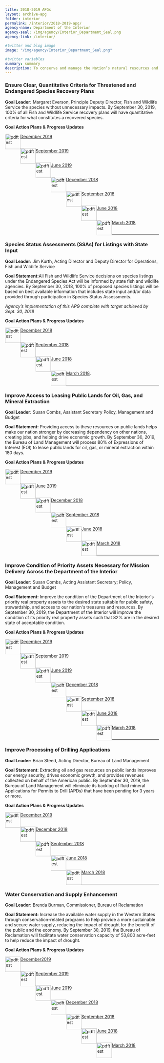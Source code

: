 ```yaml
---
title: 2018-2019 APGs
layout: archive-apg
folder: interior
permalink: /interior/2018-2019-apg/
agency-name: Department of the Interior
agency-seal: /img/agency/Interior_Department_Seal.png
agency-link: /interior/

#twitter and blog image
image: "/img/agency/Interior_Department_Seal.png"

#twitter variables
summary: summary
description: To conserve and manage the Nation’s natural resources and cultural heritage, and create opportunities for the American people to help them prosper.
---
```

<h3>Ensure Clear, Quantitative Criteria for Threatened and Endangered Species Recovery Plans</h3>
<p><b>Goal Leader:</b> Margaret Everson, Principle Deputy Director, Fish and Wildlife Service the species without unnecessary impacts. By September 30, 2019, 100% of all Fish and Wildlife Service recovery plans will have quantitative criteria for what constitutes a recovered species. </p>
<!-- <p><strong>Implementation Action Plans will be available with the Q1 FY 2018 performance update.</strong></p>-->
<p><b>Goal Action Plans & Progress Updates</b></p>
<div class="usa-width-one-whole usa-media_block">
<div class= "usa-grid usa-graphic_list-row" style="padding-left:0rem;">

<div class="usa-width-one-half usa-media_block">
  <p style="margin-bottom:30px;"><img src="{{site.baseurl}}/img/PDF_icon.png" alt="pdftest" style="float:left;width:50px;align:bottom;"><a class="usa-external_link"  href="{{site.baseurl}}/{{page.folder}}/2019_dec_Interior_Ensure_Clear_Quantitative_Criteria_for_Threatened_and_Endangered_Species_Recovery_Plans.pdf">December 2019</a></p>
  <p style="margin-bottom:30px;"><img src="{{site.baseurl}}/img/PDF_icon.png" alt="pdftest" style="float:left;width:50px;align:bottom;"><a class="usa-external_link"  href="{{site.baseurl}}/{{page.folder}}/FY2019_sept_Interior_Ensure_Clear_Quantitative_Criteria_for_Threatened_and_Endangered_Species_Recovery_Plans.pdf">September 2019</a></p>
  <p style="margin-bottom:30px;"><img src="{{site.baseurl}}/img/PDF_icon.png" alt="pdftest" style="float:left;width:50px;align:bottom;"><a class="usa-external_link"  href="{{site.baseurl}}/{{page.folder}}/FY2019_June_Interior_Ensure_Clear_Quantitative_Criteria_for_Threatened_and_Endangered_Species_Recovery_Plans.pdf">June 2019</a></p>
</div>

<div class="usa-width-one-half usa-media_block">
  <p style="margin-bottom:30px;"><img src="{{site.baseurl}}/img/PDF_icon.png" alt="pdftest" style="float:left;width:50px;align:bottom;"><a class="usa-external_link"  href="{{site.baseurl}}/{{page.folder}}/FY2018_Q4_Interior_Ensure_Clear_Quantitative_Criteria_for_Threatened_and_Endangered_Species_Recovery_Plans.pdf">December 2018</a></p>
  <p style="margin-bottom:30px;"><img src="{{site.baseurl}}/img/PDF_icon.png" alt="pdftest" style="float:left;width:50px;align:bottom;"><a class="usa-external_link"  href="{{site.baseurl}}/{{page.folder}}/FY2018_Q3_Interior_Ensure_Clear_Quantitative_Criteria_for_Threatened_and_Endangered_Species_Recovery_Plans.pdf">September 2018</a></p>
  <p style="margin-bottom:30px;"><img src="{{site.baseurl}}/img/PDF_icon.png" alt="pdftest" style="float:left;width:50px;align:bottom;"><a class="usa-external_link"  href="{{site.baseurl}}/{{page.folder}}/FY2018_Q2_Interior_Ensure_Clear_Quantitative_Criteria_for_Threatened_and_Endangered_Species_Recovery_Plans.pdf">June 2018</a></p>
  <p style="margin-bottom:30px;"><img src="{{site.baseurl}}/img/PDF_icon.png" alt="pdftest" style="float:left;width:50px;align:bottom;"><a class="usa-external_link"  href="{{site.baseurl}}/{{page.folder}}/FY2018_Q1_Interior_Ensure_Clear_Quantitative_Criteria_for_Threatened_and_Endangered_Species_Recovery_Plans.pdf">March 2018</a></p>
</div>

</div>
</div>

<hr>

<h3>Species Status Assessments (SSAs) for Listings with State Input</h3>
<p><b>Goal Leader: </b>Jim Kurth, Acting Director and Deputy Director for Operations, Fish and Wildlife Service </p>
<p><b>Goal Statement:</b>All Fish and Wildlife Service decisions on species listings under the Endangered Species Act will be informed by state fish and wildlife agencies. By September 30, 2018, 100% of proposed species listings will be based on best available information that includes state input and/or data provided through participation in Species Status
Assessments. </p>
<p><i>Agency’s implementation of this APG complete with target achieved by Sept. 30, 2018</i></p>
<!--<p><strong>Implementation Action Plans will be available with the Q1 FY 2018 performance update.</strong></p>-->
<p><b>Goal Action Plans & Progress Updates</b></p>
<div class="usa-width-one-whole usa-media_block">
<div class= "usa-grid usa-graphic_list-row" style="padding-left:0rem;">

<div class="usa-width-one-half usa-media_block">
  <p style="margin-bottom:30px;"><img src="{{site.baseurl}}/img/PDF_icon.png" alt="pdftest" style="float:left;width:50px;align:bottom;"><a class="usa-external_link"  href="{{site.baseurl}}/{{page.folder}}/FY2018_Q4_Interior_Species_Status_Assessments_for_Listings_with_State_Input.pdf">December 2018</a></p>
  <p style="margin-bottom:30px;"><img src="{{site.baseurl}}/img/PDF_icon.png" alt="pdftest" style="float:left;width:50px;align:bottom;"><a class="usa-external_link"  href="{{site.baseurl}}/{{page.folder}}/FY2018_Q3_Interior_Species_Status_Assessments_for_Listings_with_State_Input.pdf">September 2018</a></p>
  <p style="margin-bottom:30px;"><img src="{{site.baseurl}}/img/PDF_icon.png" alt="pdftest" style="float:left;width:50px;align:bottom;"><a class="usa-external_link"  href="{{site.baseurl}}/{{page.folder}}/FY2018_Q2_Interior_Species_Status_Assessments_for_Listings_with_State_Input.pdf">June 2018</a></p>
  <p style="margin-bottom:30px;"><img src="{{site.baseurl}}/img/PDF_icon.png" alt="pdftest" style="float:left;width:50px;align:bottom;"><a class="usa-external_link"  href="{{site.baseurl}}/{{page.folder}}/FY2018_Q1_Interior_Species_Status_Assessments_for_Listings_with_State_Input.pdf">March 2018</a>.</p>
</div>

</div>

<hr>

<h3>Improve Access to Leasing Public Lands for Oil, Gas, and Mineral Extraction</h3>
<p><b>Goal Leader:</b> Susan Combs, Assistant Secretary Policy, Management and Budget</p>
<p><b>Goal Statement:</b> Providing access to these resources on public lands helps make our nation stronger by decreasing dependency on other nations, creating jobs, and helping drive economic growth. By September 30, 2019, the Bureau of Land Management will process 80% of Expressions of Interest (EOI) to lease public lands for oil, gas, or mineral extraction within 180 days. </p>
<!-- <p><strong>Implementation Action Plans will be available with the Q1 FY 2018 performance update.</strong></p>-->
<p><b>Goal Action Plans & Progress Updates</b></p>

<div class="usa-width-one-whole usa-media_block">
<div class= "usa-grid usa-graphic_list-row" style="padding-left:0rem;">

<div class="usa-width-one-half usa-media_block">
  <p style="margin-bottom:30px;"><img src="{{site.baseurl}}/img/PDF_icon.png" alt="pdftest" style="float:left;width:50px;align:bottom;"><a class="usa-external_link"  href="2019_dec_Interior_Improve_Access_to_Leasing_Public_Lands_for_Oil_Gas_and_Mineral_Extraction.pdf">December 2019</a></p>
  <p style="margin-bottom:30px;"><img src="{{site.baseurl}}/img/PDF_icon.png" alt="pdftest" style="float:left;width:50px;align:bottom;"><a class="usa-external_link"  href="{{site.baseurl}}/{{page.folder}}/FY2019_June_Interior_Improve_Access_to_Leasing_Public_Lands_for_Oil_Gas_and_Mineral_Extraction.pdf">June 2019</a></p>
  <p style="margin-bottom:30px;"><img src="{{site.baseurl}}/img/PDF_icon.png" alt="pdftest" style="float:left;width:50px;align:bottom;"><a class="usa-external_link"  href="{{site.baseurl}}/{{page.folder}}/FY2018_Q4_Interior_Improve_Access_to_Leasing_Public_Lands_for_Oil_Gas_and_Mineral_Extraction.pdf">December 2018</a></p>
  <p style="margin-bottom:30px;"><img src="{{site.baseurl}}/img/PDF_icon.png" alt="pdftest" style="float:left;width:50px;align:bottom;"><a class="usa-external_link"  href="{{site.baseurl}}/{{page.folder}}/FY2018_Q3_Interior_Improve_Access_to_Leasing_Public_Lands_for_Oil_Gas_and_Mineral_Extraction.pdf">September 2018</a></p>
</div>

<!--Q2 deck-->
<div class="usa-width-one-half usa-media_block">
  <p style="margin-bottom:30px;"><img src="{{site.baseurl}}/img/PDF_icon.png" alt="pdftest" style="float:left;width:50px;align:bottom;"><a class="usa-external_link"  href="{{site.baseurl}}/{{page.folder}}/FY2018_Q2_Interior_Improve_Access_to_Leasing_Public_Lands_for_Oil_Gas_and_Mineral_Extraction.pdf">June 2018</a></p>
  <p style="margin-bottom:30px;"><img src="{{site.baseurl}}/img/PDF_icon.png" alt="pdftest" style="float:left;width:50px;align:bottom;"><a class="usa-external_link"  href="{{site.baseurl}}/{{page.folder}}/FY2018_Q1_Interior_Improve_Access_to_Leasing_Public_Lands_for_Oil_Gas_and_Mineral_Extraction.pdf">March 2018</a></p>
</div>

</div>
</div>

<hr>

<h3>Improve Condition of Priority Assets Necessary for Mission Delivery Across the Department of the Interior</h3>
<p><b>Goal Leader:</b> Susan Combs, Acting Assistant Secretary; Policy, Management and Budget</p>
<p><b>Goal Statement:</b> Improve the condition of the Department of the Interior's priority real property assets to the desired state suitable for public safety, stewardship, and access to our nation's treasures and resources. By September 30, 2019, the Department of the Interior will improve the condition of its priority real property assets such that 82% are in the desired state of acceptable condition.  </p>
<!--  <p><strong>Implementation Action Plans will be available with the Q1 FY 2018 performance update.</strong></p>-->
<p><b>Goal Action Plans & Progress Updates</b></p>
<div class="usa-width-one-whole usa-media_block">
<div class= "usa-grid usa-graphic_list-row" style="padding-left:0rem;">

<div class="usa-width-one-half usa-media_block">
  <p style="margin-bottom:30px;"><img src="{{site.baseurl}}/img/PDF_icon.png" alt="pdftest" style="float:left;width:50px;align:bottom;"><a class="usa-external_link"  href="{{site.baseurl}}/{{page.folder}}/2019_dec_Interior_Improve_Condition_of_Priority_Assets_Necessary_for_Mission_Delivery.pdf">December 2019</a></p>
  <p style="margin-bottom:30px;"><img src="{{site.baseurl}}/img/PDF_icon.png" alt="pdftest" style="float:left;width:50px;align:bottom;"><a class="usa-external_link"  href="{{site.baseurl}}/{{page.folder}}/FY2019_sept_Interior_Improve_Condition_of_Priority_Assets_Necessary_for_Mission_Delivery.pdf">September 2019</a></p>
  <p style="margin-bottom:30px;"><img src="{{site.baseurl}}/img/PDF_icon.png" alt="pdftest" style="float:left;width:50px;align:bottom;"><a class="usa-external_link"  href="{{site.baseurl}}/{{page.folder}}/FY2019_June_Interior_Improve_Condition_of_Priority_Assets_Necessary_for_Mission_Delivery.pdf">June 2019</a></p>
</div>
<div class="usa-width-one-half usa-media_block">
  <p style="margin-bottom:30px;"><img src="{{site.baseurl}}/img/PDF_icon.png" alt="pdftest" style="float:left;width:50px;align:bottom;"><a class="usa-external_link"  href="{{site.baseurl}}/{{page.folder}}/FY2018_Q4_Interior_Improve_Condition_of_Priority_Assets_Necessary_for_Mission_Delivery.pdf">December 2018</a></p>
  <p style="margin-bottom:30px;"><img src="{{site.baseurl}}/img/PDF_icon.png" alt="pdftest" style="float:left;width:50px;align:bottom;"><a class="usa-external_link"  href="{{site.baseurl}}/{{page.folder}}/FY2018_Q3_Interior_Improve_Condition_of_Priority_Assets_Necessary_for_Mission_Delivery.pdf">September 2018</a></p>
  <p style="margin-bottom:30px;"><img src="{{site.baseurl}}/img/PDF_icon.png" alt="pdftest" style="float:left;width:50px;align:bottom;"><a class="usa-external_link"  href="{{site.baseurl}}/{{page.folder}}/FY2018_Q2_Interior_Improve_Condition_of_Priority_Assets_Necessary_for_Mission_Delivery.pdf">June 2018</a></p>
  <p style="margin-bottom:30px;"><img src="{{site.baseurl}}/img/PDF_icon.png" alt="pdftest" style="float:left;width:50px;align:bottom;"><a class="usa-external_link"  href="{{site.baseurl}}/{{page.folder}}/FY2018_Q1_Interior_Improve_Condition_of_Priority_Assets_Necessary_for_Mission_Delivery.pdf">March 2018</a></p>
</div>

</div>
</div>

<hr>

<h3>Improve Processing of Drilling Applications</h3>
<p><b>Goal Leader:</b> Brian Steed, Acting Director, Bureau of Land Management</p>
<p><b>Goal Statement:</b> Extracting oil and gas resources on public lands improves our energy security, drives economic growth, and provides revenues collected on behalf of the American public. By September 30, 2019, the Bureau of Land Management will eliminate its backlog of fluid mineral Applications for Permits to Drill (APDs) that have been pending for 3 years or more. </p>
<!--<p><strong>Implementation Action Plans will be available with the Q1 FY 2018 performance update.</strong></p>-->
<p><b>Goal Action Plans & Progress Updates</b></p>

<div class="usa-width-one-whole usa-media_block">
<div class= "usa-grid usa-graphic_list-row" style="padding-left:0rem;">

<div class="usa-width-one-half usa-media_block">
  <p style="margin-bottom:30px;"><img src="{{site.baseurl}}/img/PDF_icon.png" alt="pdftest" style="float:left;width:50px;align:bottom;"><a class="usa-external_link"  href="{{site.baseurl}}/{{page.folder}}/2019_dec_Interior_Improve_Processing_of_Drilling_Applications.pdf">December 2019</a></p>
</div>

<div class="usa-width-one-half usa-media_block">
  <p style="margin-bottom:30px;"><img src="{{site.baseurl}}/img/PDF_icon.png" alt="pdftest" style="float:left;width:50px;align:bottom;"><a class="usa-external_link"  href="{{site.baseurl}}/{{page.folder}}/FY2018_Q4_Interior_Improve_Processing_of_Drilling_Applications.pdf">December 2018</a></p>
  <p style="margin-bottom:30px;"><img src="{{site.baseurl}}/img/PDF_icon.png" alt="pdftest" style="float:left;width:50px;align:bottom;"><a class="usa-external_link"  href="{{site.baseurl}}/{{page.folder}}/FY2018_Q3_Interior_Improve_Processing_of_Drilling_Applications.pdf">September 2018</a></p>
  <p style="margin-bottom:30px;"><img src="{{site.baseurl}}/img/PDF_icon.png" alt="pdftest" style="float:left;width:50px;align:bottom;"><a class="usa-external_link"  href="{{site.baseurl}}/{{page.folder}}/FY2018_Q2_Interior_Improve_Processing_of_Drilling_Applications.pdf">June 2018</a></p>
  <p style="margin-bottom:30px;"><img src="{{site.baseurl}}/img/PDF_icon.png" alt="pdftest" style="float:left;width:50px;align:bottom;"><a class="usa-external_link"  href="{{site.baseurl}}/{{page.folder}}/FY2018_Q1_Interior_Improve_Processing_of_Drilling_Applications.pdf">March 2018</a></p>
</div>

</div>
</div>

<hr>

<h3>Water Conservation and Supply Enhancement</h3>
<p><b>Goal Leader:</b> Brenda Burman, Commissioner, Bureau of Reclamation</p>
<p><b>Goal Statement:</b> Increase the available water supply in the Western States through conservation-related programs to help provide a more sustainable and secure water supply, reducing the impact of drought for the benefit of the public and the economy. By September 30, 2019, the Bureau of Reclamation will facilitate water conservation capacity of 53,800 acre-feet to help reduce the impact of drought. </p>

<p><b>Goal Action Plans & Progress Updates</b></p>

<div class="usa-width-one-whole usa-media_block">
<div class= "usa-grid usa-graphic_list-row" style="padding-left:0rem;">

<div class="usa-width-one-half usa-media_block">
  <p style="margin-bottom:30px;"><img src="{{site.baseurl}}/img/PDF_icon.png" alt="pdftest" style="float:left;width:50px;align:bottom;"><a class="usa-external_link"  href="{{site.baseurl}}/{{page.folder}}/2019_dec_Interior_Water_Conservation_and_Supply_Enhancement.pdf">December2019</a></p>
  <p style="margin-bottom:30px;"><img src="{{site.baseurl}}/img/PDF_icon.png" alt="pdftest" style="float:left;width:50px;align:bottom;"><a class="usa-external_link"  href="{{site.baseurl}}/{{page.folder}}/FY2019_sept_Interior_Water_Conservation_and_Supply_Enhancement.pdf">September 2019</a></p>
  <p style="margin-bottom:30px;"><img src="{{site.baseurl}}/img/PDF_icon.png" alt="pdftest" style="float:left;width:50px;align:bottom;"><a class="usa-external_link"  href="{{site.baseurl}}/{{page.folder}}/FY2019_June_Interior_Water_Conservation_and_Supply_Enhancement.pdf">June 2019</a></p>
</div>

<div class="usa-width-one-half usa-media_block">
  <p style="margin-bottom:30px;"><img src="{{site.baseurl}}/img/PDF_icon.png" alt="pdftest" style="float:left;width:50px;align:bottom;"><a class="usa-external_link"  href="{{site.baseurl}}/{{page.folder}}/FY2018_Q4_Interior_Water_Conservation_and_Supply_Enhancement.pdf">December 2018</a></p>
  <p style="margin-bottom:30px;"><img src="{{site.baseurl}}/img/PDF_icon.png" alt="pdftest" style="float:left;width:50px;align:bottom;"><a class="usa-external_link"  href="{{site.baseurl}}/{{page.folder}}/FY2018_Q3_Interior_Water_Conservation_and_Supply_Enhancement.pdf">September 2018</a></p>
  <p style="margin-bottom:30px;"><img src="{{site.baseurl}}/img/PDF_icon.png" alt="pdftest" style="float:left;width:50px;align:bottom;"><a class="usa-external_link"  href="{{site.baseurl}}/{{page.folder}}/FY2018_Q2_Interior_Water_Conservation_and_Supply_Enhancement.pdf">June 2018</a></p>
  <p style="margin-bottom:30px;"><img src="{{site.baseurl}}/img/PDF_icon.png" alt="pdftest" style="float:left;width:50px;align:bottom;"><a class="usa-external_link"  href="{{site.baseurl}}/{{page.folder}}/FY2018_Q1_Interior_Water_Conservation_and_Supply_Enhancement.pdf">March 2018</a></p>
</div>

</div>
</div>
